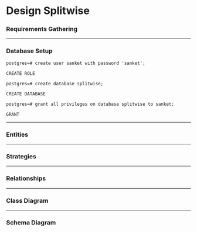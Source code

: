 # Design Splitwise

### Requirements Gathering

---
### Database Setup
    postgres=# create user sanket with password 'sanket';
    
    CREATE ROLE
    
    postgres=# create database splitwise;
    
    CREATE DATABASE
    
    postgres=# grant all privileges on database splitwise to sanket;
    
    GRANT

---
### Entities

---
### Strategies

---
### Relationships

---
### Class Diagram

---
### Schema Diagram


